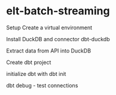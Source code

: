 # elt-batch-streaming

Setup
Create a virtual environment

Install DuckDB and connector dbt-duckdb

Extract data from API into DuckDB

Create dbt project

initialize dbt with dbt init

dbt debug - test connections

